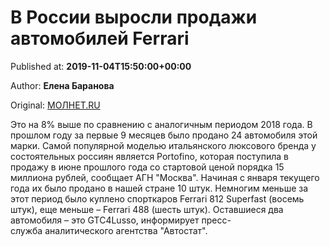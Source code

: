 
# В России выросли продажи автомобилей Ferrari

Published at: **2019-11-04T15:50:00+00:00**

Author: **Елена Баранова**

Original: [МОЛНЕТ.RU](https://www.molnet.ru/mos/ru/important/o_717343)

Это на 8% выше по сравнению с аналогичным периодом 2018 года. В прошлом году за первые 9 месяцев было продано 24 автомобиля этой марки.
Самой популярной моделью итальянского люксового бренда у состоятельных россиян является Portofino, которая поступила в продажу в июне прошлого года со стартовой ценой порядка 15 миллиона рублей, сообщает АГН "Москва". Начиная с января текущего года их было продано в нашей стране 10 штук. Немногим меньше за этот период было куплено спорткаров Ferrari 812 Superfast (восемь штук), еще меньше – Ferrari 488 (шесть штук). Оставшиеся два автомобиля – это GTC4Lusso, информирует пресс-служба аналитического агентства "Автостат".
